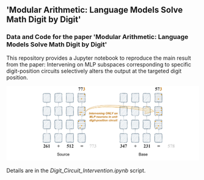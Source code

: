 ## 'Modular Arithmetic: Language Models Solve Math Digit by Digit'
### Data and Code for the paper 'Modular Arithmetic: Language Models Solve Math Digit by Digit'

This repository provides a Jupyter notebook to reproduce the main result from the paper: Intervening on MLP subspaces corresponding to specific digit-position circuits selectively alters the output at the targeted digit position.

![Intervention at digit-position-specific arithmetic circuits exclusively alters the output at the targeted digit](DigitWiseCircuit.png)

Details are in the *Digit_Circuit_Intervention.ipynb* script. 
